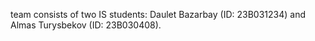 team consists of two IS students: Daulet Bazarbay (ID: 23B031234) and Almas Turysbekov (ID: 23B030408).
